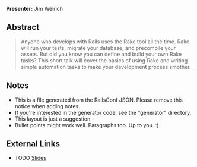 **Presenter:** Jim Weirich

## Abstract

> Anyone who develops with Rails uses the Rake tool all the time. Rake will run your tests, migrate your database, and precompile your assets. But did you know you can define and build your own Rake tasks? This short talk will cover the basics of using Rake and writing simple automation tasks to make your development process smother.

## Notes

* This is a file generated from the RailsConf JSON.  Please remove this notice when adding notes.
* If you're interested in the generator code, see the "generator" directory.
* This layout is just a suggestion.
* Bullet points might work well.  Paragraphs too.  Up to you.  :)

## External Links

* TODO [Slides](http://www.example.com/)